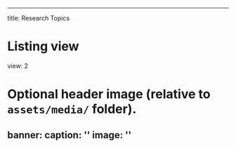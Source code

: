 
---
title: Research Topics

# Listing view
view: 2


# Optional header image (relative to `assets/media/` folder).
banner:
  caption: ''
  image: ''
---
<br/>
<br/>

